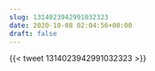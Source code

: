 ```yaml
---
slug: 1314023942991032323
date: 2020-10-08 02:04:56+00:00
draft: false
---
```


{{< tweet 1314023942991032323 >}}

